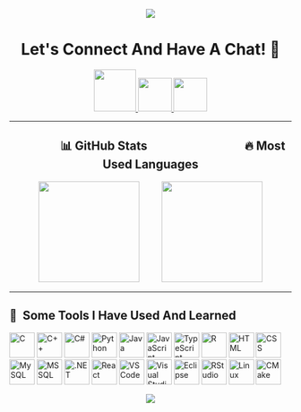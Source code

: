 <p align="center">
  <img src="https://capsule-render.vercel.app/api?type=waving&color=gradient&text=Hello!&height=100&section=header"/>
</p>

<h1 align="center">
  Let's Connect And Have A Chat! 💬
</h1>

<p align="center">
  <a href="https://instagram.com/kullaniciadiniz">
    <img height="75" src="https://github.com/user-attachments/assets/fc2a0508-9a3d-43c3-8af7-dec5fb4e6f55" />
  </a>
  <a href="mailto:kullanicimaili@gmail.com">
    <img height="60" src="https://github.com/user-attachments/assets/2e9d38a2-c235-414a-abdf-35436c39e68d" />
  </a>
  <a href="https://linkedin.com/in/kullaniciadiniz">
    <img height="60" src="https://github.com/user-attachments/assets/46432e00-e0d7-4f9a-ae45-eecb304f7e9d" />
  </a>
</p>



---

<h2 align="center">&nbsp;&nbsp;&nbsp;&nbsp;&nbsp;&nbsp;&nbsp;&nbsp;&nbsp;&nbsp;&nbsp;&nbsp;&nbsp;&nbsp;&nbsp;&nbsp;📊 GitHub Stats&nbsp;&nbsp;&nbsp;&nbsp;&nbsp;&nbsp;&nbsp;&nbsp;&nbsp;&nbsp;&nbsp;&nbsp;&nbsp;&nbsp;&nbsp;&nbsp;&nbsp;&nbsp;&nbsp;&nbsp;&nbsp;&nbsp;&nbsp;&nbsp;&nbsp;&nbsp;&nbsp;&nbsp;&nbsp;&nbsp;&nbsp;&nbsp;&nbsp;&nbsp;&nbsp;🔥 Most Used Languages</h2>


<p align="center">
  <img height="180em" src="https://github-readme-stats.vercel.app/api?username=hamzaerengencalioglu&show_icons=true&theme=radical" style="margin-right: 20px;"/>
  &nbsp;&nbsp;&nbsp;
  <img height="180em" src="https://github-readme-stats.vercel.app/api/top-langs/?username=hamzaerengencalioglu&layout=compact&theme=radical"/>
</p>

---

<h2>🚀 &nbsp;Some Tools I Have Used And Learned</h2>
<p align="left">

  <!-- Languages -->
  <img src="https://cdn.jsdelivr.net/gh/devicons/devicon/icons/c/c-original.svg" alt="C" width="45" height="45"/>
  <img src="https://cdn.jsdelivr.net/gh/devicons/devicon/icons/cplusplus/cplusplus-original.svg" alt="C++" width="45" height="45"/>
  <img src="https://cdn.jsdelivr.net/gh/devicons/devicon/icons/csharp/csharp-original.svg" alt="C#" width="45" height="45"/>
  <img src="https://cdn.jsdelivr.net/gh/devicons/devicon/icons/python/python-original.svg" alt="Python" width="45" height="45"/>
  <img src="https://cdn.jsdelivr.net/gh/devicons/devicon/icons/java/java-original.svg" alt="Java" width="45" height="45"/>
  <img src="https://cdn.jsdelivr.net/gh/devicons/devicon/icons/javascript/javascript-original.svg" alt="JavaScript" width="45" height="45"/>
  <img src="https://cdn.jsdelivr.net/gh/devicons/devicon/icons/typescript/typescript-original.svg" alt="TypeScript" width="45" height="45"/>
  <img src="https://cdn.jsdelivr.net/gh/devicons/devicon/icons/r/r-original.svg" alt="R" width="45" height="45"/>
  <img src="https://cdn.jsdelivr.net/gh/devicons/devicon/icons/html5/html5-original.svg" alt="HTML" width="45" height="45"/>
  <img src="https://cdn.jsdelivr.net/gh/devicons/devicon/icons/css3/css3-original.svg" alt="CSS" width="45" height="45"/>

  <!-- Databases -->
  <img src="https://cdn.jsdelivr.net/gh/devicons/devicon/icons/mysql/mysql-original-wordmark.svg" alt="MySQL" width="45" height="45"/>
  <img src="https://cdn.jsdelivr.net/gh/devicons/devicon/icons/microsoftsqlserver/microsoftsqlserver-plain-wordmark.svg" alt="MSSQL" width="45" height="45"/>

  <!-- Frameworks / Runtime -->
  <img src="https://cdn.jsdelivr.net/gh/devicons/devicon/icons/dot-net/dot-net-original.svg" alt=".NET" width="45" height="45"/>
  <img src="https://cdn.jsdelivr.net/gh/devicons/devicon/icons/react/react-original.svg" alt="React" width="45" height="45"/>

  <!-- Tools / Environments -->
  <img src="https://cdn.jsdelivr.net/gh/devicons/devicon/icons/vscode/vscode-original.svg" alt="VSCode" width="45" height="45"/>
  <img src="https://cdn.jsdelivr.net/gh/devicons/devicon/icons/visualstudio/visualstudio-plain.svg" alt="Visual Studio" width="45" height="45"/>
  <img src="https://cdn.jsdelivr.net/gh/devicons/devicon/icons/eclipse/eclipse-original.svg" alt="Eclipse" width="45" height="45"/>
  <img src="https://cdn.jsdelivr.net/gh/devicons/devicon/icons/rstudio/rstudio-original.svg" alt="RStudio" width="45" height="45"/>
  <img src="https://cdn.jsdelivr.net/gh/devicons/devicon/icons/linux/linux-original.svg" alt="Linux" width="45" height="45"/>
  <img src="https://cdn.jsdelivr.net/gh/devicons/devicon/icons/cmake/cmake-original.svg" alt="CMake" width="45" height="45"/>
</p>

<p align="center">
  <img src="https://capsule-render.vercel.app/api?type=waving&color=gradient&height=100&section=footer"/>
</p>
